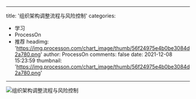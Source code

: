 
---
title: '组织架构调整流程与风险控制'
categories: 
 - 学习
 - ProcessOn
 - 推荐
headimg: 'https://img.processon.com/chart_image/thumb/56f24975e4b0be3084d2a780.png'
author: ProcessOn
comments: false
date: 2021-12-08 15:23:59
thumbnail: 'https://img.processon.com/chart_image/thumb/56f24975e4b0be3084d2a780.png'
---

<div>   
<img class="thumb" alt="组织架构调整流程与风险控制" src="https://img.processon.com/chart_image/thumb/56f24975e4b0be3084d2a780.png" referrerpolicy="no-referrer">
<p></p>  
</div>
            